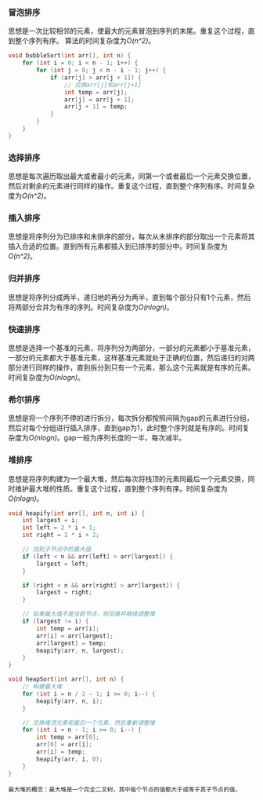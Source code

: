 ### 冒泡排序

思想是一次比较相邻的元素，使最大的元素冒泡到序列的末尾。重复这个过程，直到整个序列有序。
算法的时间复杂度为*O(n^2)*。

```c
void bubbleSort(int arr[], int n) {
    for (int i = 0; i < n - 1; i++) {
        for (int j = 0; j < n - i - 1; j++) {
            if (arr[j] > arr[j + 1]) {
                // 交换arr[j]和arr[j+1]
                int temp = arr[j];
                arr[j] = arr[j + 1];
                arr[j + 1] = temp;
            }
        }
    }
}
```

### 选择排序

思想是每次遍历取出最大或者最小的元素，同第一个或者最后一个元素交换位置，然后对剩余的元素进行同样的操作。重复这个过程，直到整个序列有序。时间复杂度为*O(n^2)*。

### 插入排序

思想是将序列分为已排序和未排序的部分，每次从未排序的部分取出一个元素将其插入合适的位置。直到所有元素都插入到已排序的部分中。时间复杂度为*O(n^2)*。

### 归并排序

思想是将序列分成两半，递归地的再分为两半，直到每个部分只有1个元素，然后将两部分合并为有序的序列。时间复杂度为*O(nlogn)*。

### 快速排序

思想是选择一个基准的元素，将序列分为两部分，一部分的元素都小于基准元素，一部分的元素都大于基准元素，这样基准元素就处于正确的位置，然后递归的对两部分进行同样的操作，直到拆分到只有一个元素，那么这个元素就是有序的元素。时间复杂度为*O(nlogn)*。

### 希尔排序

思想是将一个序列不停的进行拆分，每次拆分都按照间隔为gap的元素进行分组，然后对每个分组进行插入排序，直到gap为1，此时整个序列就是有序的。时间复杂度为*O(nlogn)*。gap一般为序列长度的一半，每次减半。

### 堆排序

思想是将序列构建为一个最大堆，然后每次将栈顶的元素同最后一个元素交换，同时维护最大堆的性质。重复这个过程，直到整个序列有序。时间复杂度为*O(nlogn)*。

```c
void heapify(int arr[], int n, int i) {
    int largest = i;
    int left = 2 * i + 1;
    int right = 2 * i + 2;

    // 找到子节点中的最大值
    if (left < n && arr[left] > arr[largest]) {
        largest = left;
    }

    if (right < n && arr[right] > arr[largest]) {
        largest = right;
    }

    // 如果最大值不是当前节点，则交换并继续调整堆
    if (largest != i) {
        int temp = arr[i];
        arr[i] = arr[largest];
        arr[largest] = temp;
        heapify(arr, n, largest);
    }    
}

void heapSort(int arr[], int n) {
    // 构建最大堆
    for (int i = n / 2 - 1; i >= 0; i--) {
        heapify(arr, n, i);
    }

    // 交换堆顶元素和最后一个元素，然后重新调整堆
    for (int i = n - 1; i >= 0; i--) {
        int temp = arr[0];
        arr[0] = arr[i];
        arr[i] = temp;
        heapify(arr, i, 0);
    }
}
```

    最大堆的概念：最大堆是一个完全二叉树，其中每个节点的值都大于或等于其子节点的值。

